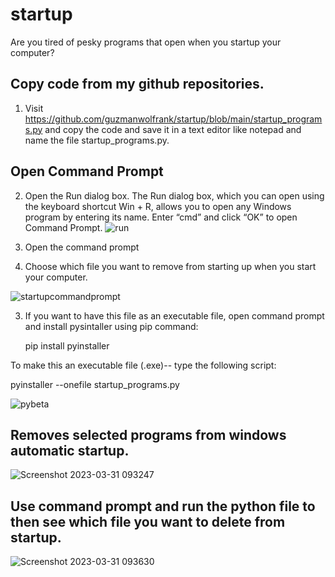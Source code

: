 # startup

Are you tired of pesky programs that open when you startup your computer? 


## Copy code from my github repositories. 

1.  Visit https://github.com/guzmanwolfrank/startup/blob/main/startup_programs.py and copy the code and save it in a text editor like notepad and name the file 
startup_programs.py. 

## Open Command Prompt 
2.  Open the Run dialog box. The Run dialog box, which you can open using the keyboard shortcut Win + R, allows you to open any Windows program by entering its name. Enter “cmd” and click “OK” to open Command Prompt.
![run](https://user-images.githubusercontent.com/29739578/229162515-c7f56abb-6a73-4013-8455-e1b8f7abe44e.jpg)

4.  Open the command prompt 

2.  Choose which file you want to remove from starting up when you start your computer. 

![startupcommandprompt](https://user-images.githubusercontent.com/29739578/229161551-1aaea283-cefe-46b9-9432-997aa80d3ca9.jpg)


3.  If you want to have this file as an executable file, open command prompt and install pysintaller using pip command:
  
    pip install pyinstaller 
    
    
  To make this an executable file (.exe)-- type the following script:
  
  pyinstaller --onefile startup_programs.py

![pybeta](https://user-images.githubusercontent.com/29739578/229137759-ecb49d6c-c628-469b-b24a-da65083318e7.jpg)


  
## Removes selected programs from windows automatic startup. 

![Screenshot 2023-03-31 093247](https://user-images.githubusercontent.com/29739578/229135201-ec648bbd-947a-45f2-b3bd-f85e5bae4b4d.png)

## Use command prompt and run the python file to then see which file you want to delete from startup. 



![Screenshot 2023-03-31 093630](https://user-images.githubusercontent.com/29739578/229135223-60005d5b-24d4-4bc9-8a81-f3b92353aae9.png)
